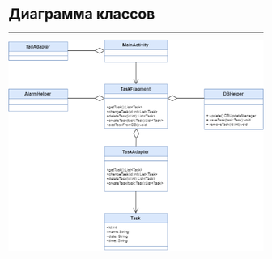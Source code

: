 # Диаграмма классов
-----------------
![Диаграмма](https://github.com/TomOlga/Dairy/blob/master/Documents/Diagrams/Class/ClassDiagram.png)
